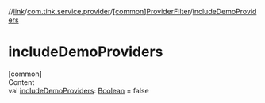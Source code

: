 //[link](../../index.md)/[com.tink.service.provider](../index.md)/[[common]ProviderFilter](index.md)/[includeDemoProviders](include-demo-providers.md)



# includeDemoProviders  
[common]  
Content  
val [includeDemoProviders](include-demo-providers.md): [Boolean](https://kotlinlang.org/api/latest/jvm/stdlib/kotlin/-boolean/index.html) = false  



